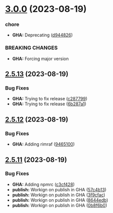 # [3.0.0](https://github.com/aequasi/eris-command-framework/compare/v2.5.13...v3.0.0) (2023-08-19)


### chore

* **GHA:** Deprecating ([d944826](https://github.com/aequasi/eris-command-framework/commit/d944826204285b431af4e04636121580ac8ee2dc))


### BREAKING CHANGES

* **GHA:** Forcing major version

## [2.5.13](https://github.com/aequasi/eris-command-framework/compare/v2.5.12...v2.5.13) (2023-08-19)


### Bug Fixes

* **GHA:** Trying to fix release ([c287799](https://github.com/aequasi/eris-command-framework/commit/c2877997675f91d129ac85276c07ebf9f3004f4b))
* **GHA:** Trying to fix release ([6b287a1](https://github.com/aequasi/eris-command-framework/commit/6b287a170451694f203ce2aa04f57a9dc92df04d))

## [2.5.12](https://github.com/aequasi/eris-command-framework/compare/v2.5.11...v2.5.12) (2023-08-19)


### Bug Fixes

* **GHA:** Adding rimraf ([9465100](https://github.com/aequasi/eris-command-framework/commit/946510013815aa934463aa09fca8b579009bb7e7))

## [2.5.11](https://github.com/aequasi/eris-command-framework/compare/v2.5.10...v2.5.11) (2023-08-19)


### Bug Fixes

* **GHA:** Adding npmrc ([c3cf428](https://github.com/aequasi/eris-command-framework/commit/c3cf428c32225bb422b232f86cd5db888bf31432))
* **publish:** Workign on publish in GHA ([57c4b13](https://github.com/aequasi/eris-command-framework/commit/57c4b138dbc584e4c28293e1d47e9de314507079))
* **publish:** Workign on publish in GHA ([3f9cfac](https://github.com/aequasi/eris-command-framework/commit/3f9cfac030ba15a1b05d571b1df806e97b4a2dfa))
* **publish:** Workign on publish in GHA ([8644edb](https://github.com/aequasi/eris-command-framework/commit/8644edb3a43cb19d7da4fffa003a3292bdcf73c6))
* **publish:** Workign on publish in GHA ([0b8f6b0](https://github.com/aequasi/eris-command-framework/commit/0b8f6b0bf51b83f78e91a93e16e229f299a5f622))
